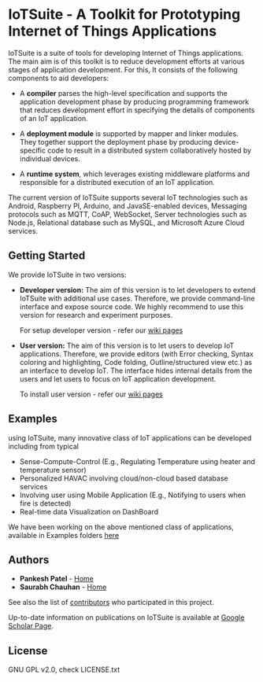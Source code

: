 # IoTSuite - A Toolkit for Prototyping Internet of Things Applications

IoTSuite is a suite of tools for  developing Internet of  Things  applications. 
The main aim is of this toolkit is to reduce development efforts at various stages 
of  application development. For this,  It consists of the following components 
to aid developers: 

* A **compiler**  parses the high-level specification and supports the application development phase 
by producing programming framework that reduces development effort in specifying the details 
of components of an IoT application.


* A **deployment module**  is supported by mapper and linker modules. They together  support 
 the deployment phase by producing device-specific code to result in a distributed 
 system collaboratively hosted by individual devices.

* A **runtime system**, which leverages existing middleware platforms and 
responsible for a distributed execution of an IoT application. 

The current version of IoTSuite supports several IoT technologies such as Android, 
 Raspberry PI, Arduino, and JavaSE-enabled devices, Messaging protocols such as MQTT, 
 CoAP, WebSocket, Server technologies such as Node.js,  Relational database such as MySQL, 
 and Microsoft Azure Cloud services.


## Getting Started

We provide IoTSuite in two versions: 

* **Developer version:** The aim of this version is to let developers to extend IoTSuite 
  with additional use cases. Therefore, we provide command-line interface and expose source code. 
  We highly recommend to use this version for research and experiment purposes.  
  
  For setup developer version - refer our [wiki pages](https://github.com/pankeshlinux/IoTSuite/wiki)

* **User version:** The aim of this version is to let users to develop IoT applications. 
  Therefore, we provide  editors (with Error checking, Syntax coloring and highlighting, 
  Code folding,  Outline/structured view etc.) as an interface to develop IoT. 
  The interface hides internal details from the users and let users to focus 
  on IoT application development. 
  
  To install user version - refer our [wiki pages](https://github.com/pankeshlinux/IoTSuite/wiki)

## Examples

using IoTSuite, many innovative class of IoT applications can be developed including from typical 

* Sense-Compute-Control (E.g., Regulating Temperature using heater and temperature sensor)
* Personalized HAVAC involving cloud/non-cloud based database services
* Involving user using Mobile Application (E.g., Notifying to users when fire is detected)
* Real-time data Visualization on DashBoard 

We have been working on the above mentioned class of applications, available in Examples folders 
[here](https://github.com/pankeshlinux/IoTSuite/tree/master/Examples)
 
  


## Authors

* **Pankesh Patel** - [Home](https://in.linkedin.com/in/pankeshpatel)
* **Saurabh Chauhan** - [Home](https://in.linkedin.com/in/saurabhbchauhan) 

See also the list of [contributors](https://github.com/pankeshlinux/IoTSuite/wiki/Talk-to-us) 
who participated in this project. 

Up-to-date information on publications on IoTSuite is available at 
[Google Scholar Page](https://scholar.google.co.in/citations?hl=en&user=F6gJdIAAAAAJ&view_op=list_works&sortby=pubdate).



## License

GNU GPL v2.0, check LICENSE.txt 






